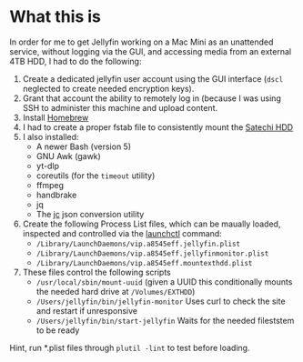# What this is

In order for me to get Jellyfin working on a Mac Mini as an unattended service, without logging via the GUI, and accessing media from an external 4TB HDD, I had to do the following:

1. Create a dedicated jellyfin user account using the GUI interface (`dscl` neglected to create needed encryption keys).
2. Grant that account the ability to remotely log in (because I was using SSH to administer this machine and upload content.
3. Install [Homebrew](https://brew.sh/)
4. I had to create a proper fstab file to consistently mount the [Satechi HDD](https://satechi.net/products/stand-hub-for-mac-mini-with-ssd-enclosure)
5. I also installed:
     - A newer Bash (version 5)
     - GNU Awk (gawk)
     - yt-dlp
     - coreutils (for the `timeout` utility)
     - ffmpeg
     - handbrake
     - jq
     - The [jc](https://github.com/kellyjonbrazil/jc) json conversion utility
6. Create the following Process List files, which can be maually loaded, inspected and controlled via the [launchctl](https://ss64.com/mac/launchctl.html) command:
     - `/Library/LaunchDaemons/vip.a8545eff.jellyfin.plist`
     - `/Library/LaunchDaemons/vip.a8545eff.jellyfinmonitor.plist`
     - `/Library/LaunchDaemons/vip.a8545eff.mountexthdd.plist`
7. These files control the following scripts
     - `/usr/local/sbin/mount-uuid` (given a UUID this conditionally mounts the needed hard drive at `/Volumes/EXTHDD`)
     - `/Users/jellyfin/bin/jellyfin-monitor` Uses curl to check the site and restart if unresponsive
     - `/Users/jellyfin/bin/start-jellyfin` Waits for the needed fileststem to be ready
  
Hint, run *.plist files through `plutil -lint` to test before loading.
